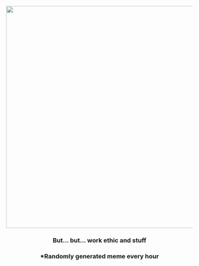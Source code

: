 <p align="center">
        <img src="https://i.redd.it/3hbcggbrqd391.jpg" width="600" height="600">
        </p>
        <h3 align="center">But... but... work ethic and stuff</h3>
        <h3 align="center">*Randomly generated meme every hour</h3>
    
